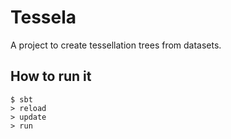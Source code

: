 # Tessela

A project to create tessellation trees from datasets.

## How to run it

```
$ sbt
> reload
> update
> run
```
